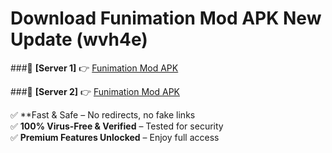 # Download Funimation Mod APK New Update (wvh4e)  



###🔹 **[Server 1]** 👉 [Funimation Mod APK](https://apkcomod.com?title=Funimation_Mod_APK) 

###🔹 **[Server 2]** 👉 [Funimation Mod APK](https://apkcomod.com?title=Funimation_Mod_APK)  

✅ **Fast & Safe – No redirects, no fake links  
✅ **100% Virus-Free & Verified** – Tested for security  
✅ **Premium Features Unlocked** – Enjoy full access  


